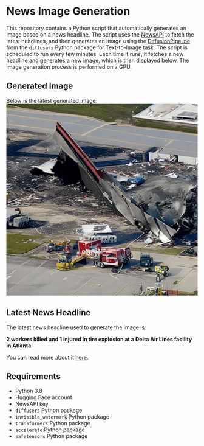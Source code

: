 # News Image Generation
This repository contains a Python script that automatically generates an image based on a news headline. The script uses the [NewsAPI](https://newsapi.org/) to fetch the latest headlines, and then generates an image using the [DiffusionPipeline](https://github.com/huggingface/diffusers) from the `diffusers` Python package for Text-to-Image task.
The script is scheduled to run every few minutes. Each time it runs, it fetches a new headline and generates a new image, which is then displayed below. The image generation process is performed on a GPU.

## Generated Image
Below is the latest generated image:
![Generated Image](image.png)

## Latest News Headline
The latest news headline used to generate the image is:

**2 workers killed and 1 injured in tire explosion at a Delta Air Lines facility in Atlanta**

You can read more about it [here](https://news.google.com/rss/articles/CBMirgFBVV95cUxNd2dLR1lvbmpFanB6SGRyd1YzS0pxWUd2czUzd2NiQ2lWRHVSMmxvcjlGelUzRU1tc05hOGVBRzd6VWpoNlhGcVpIaFFZTmp4QzZpRVlOTDR4N2pwZHNDOTJCTFpuLWJPX1dPQ2JPVzc2YmtFNERsX1dGN3piNWZwc19ucXBKbXl3OGd3SlRpb0RxY29qbzVoYlZFLVFfcjZObFZyOE1DbWhDZ0ljVGc?oc=5).

## Requirements
- Python 3.8
- Hugging Face account
- NewsAPI key
- `diffusers` Python package
- `invisible_watermark` Python package
- `transformers` Python package
- `accelerate` Python package
- `safetensors` Python package
